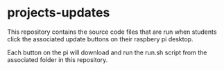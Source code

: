 # projects-updates

This repository contains the source code files that are run when students click the associated update buttons on their raspbery pi desktop.

Each button on the pi will download and run the run.sh script from the associated folder in this repository.
